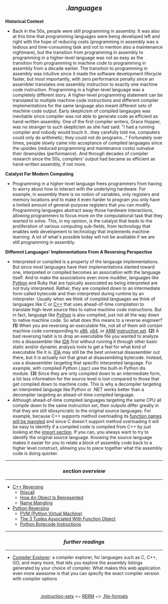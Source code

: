 ## *<p align='center'>.languages</p>*

__Historical Context__
* Back in the 50s, people were still programming in assembly. It was also at this time that programming languages were being developed left and right with the hope of reducing costs (programming in assembly was a tedious and time-consuming task and not to mention also a maintenance nightmare), but the transition from programming in assembly to programming in a higher-level language was not as easy as the transition from programming in machine code to programming in assembly from a decade earlier. The transition to programming in assembly was intuitive since it made the software development lifecycle faster, but most importantly, with zero performance penalty since an assembler translates one assembly instruction to exactly one machine code instruction. Programming in a higher-level language was a completely different story. A higher-level programming statement can be translated to multiple machine code instructions and different compiler implementations for the same language also meant different sets of machine code output. Early skepticism of compiled langauges was inevitable since compiler was not able to generate code as efficient as hand-written assembly. One of the first compiler writers, Grace Hopper, was no stranger to such skepticism as she had said: "I had a running compiler and nobody would touch it...they carefully told me, computers could only do arithmetic; they could not do programs..." Fortunately over times, people slowly came into acceptance of compiled languages since the upsides (reduced programming and mantenance costs) outvalue their downsides (performance). And through decades of compiler research since the 50s, compilers' output had became as efficient as hand-written assembly, if not more.   

__Catalyst For Modern Computing__
* Programming in a higher-level language frees programmers from having to worry about how to interact with the underlying hardware. For example, in assembly there is no notion of variables, only registers and memory locations and to make it even harder to program you only have a limited amount of general-purpose registers that you can modify. Programming languages abstract away those hardware interactions, allowing programmers to focus more on the computational task that they wanted to solve. This, in my opinion, is the catalyst that leads to the proliferation of various computing sub-fields, from technology that enables web development to technology that implements machine learning. A lot of what's possible today will not be availiable if we are still programming in assembly.

__Different Languages' Implementations From A Reversing Perspective__
* Interpreted or compiled is a property of the langauge implementations. But since most languages have their implementations slanted toward one, interpreted or compiled becomes an association with the language itself. And to make the associations even more muddier, languages like [Python](https://github.com/yellowbyte/reverse-engineering-reference-manual/blob/master/contents/languages/Python_Reversing.md) and Ruby that are typically associated as being interpreted are not truly interpreted. Rather, they are compiled down to an intermediate form called bytecode and then interpreted during runtime by an interpreter. Usually when we think of compiled languages we think of languages like C or [C++](https://github.com/yellowbyte/reverse-engineering-reference-manual/blob/master/contents/languages/C++_Reversing.md) that uses ahead-of-time compilation to translate high-level source files to native machine code instructions. But in fact, language like [Python](https://github.com/yellowbyte/reverse-engineering-reference-manual/blob/master/contents/languages/Python_Reversing.md) is also compiled, just not all the way down to native machine code. So what does this means to a reverse engineer? __(1)__ When you are reversing an executable file, not all of them will contain machine code corresponding to [x86](https://github.com/yellowbyte/reverse-engineering-reference-manual/blob/master/contents/instruction-sets/x86.md), [x64](https://github.com/yellowbyte/reverse-engineering-reference-manual/blob/master/contents/instruction-sets/x86-64.md), or [ARM](https://github.com/yellowbyte/reverse-engineering-reference-manual/blob/master/contents/instruction-sets/ARM.md) [instruction set](https://github.com/yellowbyte/reverse-engineering-reference-manual/blob/master/contents/instruction-sets/instruction-sets.md). __(2)__ A bad reversing habit is to drop an executable file you wanted to analyze into a disassembler like [IDA](https://github.com/yellowbyte/reverse-engineering-reference-manual/blob/master/contents/tools/IDA_Tips.md) first without running it through other basic static and/or dynamic analysis tools to get a feel for what kind of executable file it is. [IDA](https://github.com/yellowbyte/reverse-engineering-reference-manual/blob/master/contents/tools/IDA_Tips.md) may still be the best universal disassembler out there, but it is actually not that great at disassembling bytecode. Instead, use a disassembler targeting that specific interpreted language. For example, with compiled Python (.pyc) use the built-in Python dis module. __(3)__ Since they are only compiled down to an intermediate form, a lot less information for the source level is lost compared to those that get compiled down to machine code. This is why a decompiler targeting an interpreted language like Python or .NET works better than a decompiler targeting an ahead-of-time compiled language. 
* Although ahead-of-time compiled languages targeting the same CPU all compile down to the same instruction set, their outputs differ greatly in that they are still idiosyncratic to the original source languages. For example, because C++ supports method overloading its [function names will be mangled](https://github.com/yellowbyte/reverse-engineering-reference-manual/blob/master/contents/languages/C++_Reversing.md#-name-mangling-) and since C doesn't support method overloading it will be easy to identify if a compiled code is compiled from C++ by just looking at the [import section](https://github.com/yellowbyte/reverse-engineering-reference-manual/blob/master/contents/tools/IDA_Tips.md#-import-address-table-iat-). If you can, you always want to try to identify the original source language. Knowing the source language makes it easier for you to relate a block of assembly code back to a higher level construct, allowing you to piece together what the assembly code is doing quicker.     

---
### *<p align='center'> section overview </p>*
---
* [C++ Reversing](C++_Reversing.md)
  * [thiscall](C++_Reversing.md#-thiscall-)
  * [How An Object Is Represented](C++_Reversing.md#-how-an-object-is-represented-)
  * [Name Mangling](C++_Reversing.md#-name-mangling-)
* [Python Reversing](Python_Reversing.md)
  * [PVM (Python Virtual Machine)](Python_Reversing.md#-pvm-python-virtual-machine-)
  * [The 3 Tuples Associated With Function Object](Python_Reversing.md#-the-3-tuples-associated-with-function-object-)
  * [Python Bytecode Instructions](Python_Reversing.md#-python-bytecode-instructions-)

---
### *<p align='center'> further readings </p>*
---
* [Compiler Explorer](https://godbolt.org/): a compiler explorer, for languages such as C, C++, GO, and many more, that lets you explore the assembly listings generated by your choice of compiler. What makes this web application even more awesome is that you can specify the exact compiler version with compiler options 

#
<p align='center'><a href="/contents/instruction-sets/instruction-sets.md">.instruction-sets</a> <~ <a href="/README.md#table-of-contents">RERM</a> ~> <a href="/contents/file-formats/file-formats.md">.file-formats</a></p>
